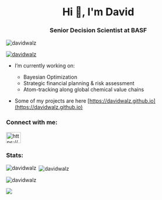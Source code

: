 <h1 align="center">Hi 👋, I'm David</h1>
<h3 align="center">Senior Decision Scientist at BASF</h3>

<p align="left"> <img src="https://komarev.com/ghpvc/?username=davidwalz&label=Profile%20views&color=0e75b6&style=flat" alt="davidwalz" /> </p>

<p align="left"> <a href="https://github.com/ryo-ma/github-profile-trophy"><img src="https://github-profile-trophy.vercel.app/?username=davidwalz&row=1&theme=darkhub" alt="davidwalz" /></a> </p>

- I’m currently working on:
  * Bayesian Optimization
  * Strategic financial planning & risk assessment
  * Atom-tracking along global chemical value chains

- Some of my projects are here [https://davidwalz.github.io](https://davidwalz.github.io)

<h3 align="left">Connect with me:</h3>
<p align="left">
<a href="https://linkedin.com/in/https://www.linkedin.com/in/davidwalz" target="blank"><img align="center" src="https://raw.githubusercontent.com/rahuldkjain/github-profile-readme-generator/master/src/images/icons/Social/linked-in-alt.svg" alt="https://www.linkedin.com/in/DavidWalz" height="30" width="40" /></a>
</p>

<h3 align="left">Stats:</h3>
<p><img align="left" src="https://github-readme-stats.vercel.app/api/top-langs?username=davidwalz&show_icons=true&locale=en&layout=compact" alt="davidwalz" /></p>

<p>&nbsp;<img align="center" src="https://github-readme-stats.vercel.app/api?username=davidwalz&show_icons=true&locale=en" alt="davidwalz" /></p>

<p><img align="center" src="https://github-readme-streak-stats.herokuapp.com/?user=davidwalz&" alt="davidwalz" /></p>

![](https://hit.yhype.me/github/profile?user_id=7634373)
